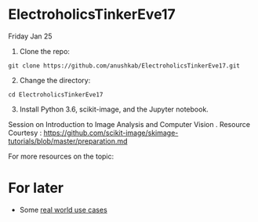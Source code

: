 # ElectroholicsTinkerEve17
Friday Jan 25

1. Clone the repo:
  ```
git clone https://github.com/anushkab/ElectroholicsTinkerEve17.git
  ```

2. Change the directory:
  ```
cd ElectroholicsTinkerEve17
  ```

3. Install Python 3.6, scikit-image, and the Jupyter notebook.

Session on Introduction to Image Analysis and Computer Vision .
Resource Courtesy : https://github.com/scikit-image/skimage-tutorials/blob/master/preparation.md


For more resources on the topic:
# For later

- Some [real world use cases](http://bit.ly/skimage_real_world)
